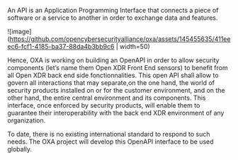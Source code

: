 An API is an Application Programming Interface that connects a piece of software or a service to another in order to exchange data and features.

![image](https://github.com/opencybersecurityalliance/oxa/assets/145455635/411eeec6-fcf1-4185-ba37-88da4b3bb9c6 | width=50)

Hence, OXA is working on building an OpenAPI in order to allow security components (let’s name them Open XDR Front End sensors) to benefit from all Open XDR back end side fonctionnalities. This open API shall allow to govern all interactions that may separate,on the one hand, the world of security products installed on or for the customer environment, and on the other hand, the entire central environment and its components. This interface, once enforced by security products, will enable them to guarantee their interoperability with the back end XDR environment of any organization.

To date, there is no existing international standard to respond to such needs. The OXA project will develop this OpenAPI interface to be used globally. 
